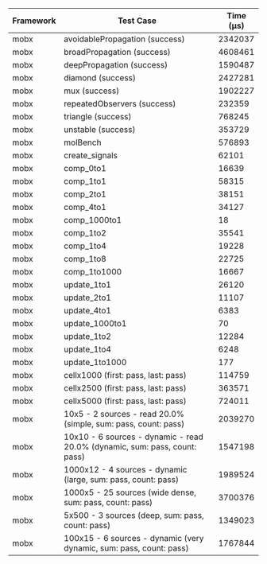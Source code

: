 | Framework | Test Case | Time (μs) |
| --- | --- | --- |
| mobx | avoidablePropagation (success) | 2342037 |
| mobx | broadPropagation (success) | 4608461 |
| mobx | deepPropagation (success) | 1590487 |
| mobx | diamond (success) | 2427281 |
| mobx | mux (success) | 1902227 |
| mobx | repeatedObservers (success) | 232359 |
| mobx | triangle (success) | 768245 |
| mobx | unstable (success) | 353729 |
| mobx | molBench | 576893 |
| mobx | create_signals | 62101 |
| mobx | comp_0to1 | 16639 |
| mobx | comp_1to1 | 58315 |
| mobx | comp_2to1 | 38151 |
| mobx | comp_4to1 | 34127 |
| mobx | comp_1000to1 | 18 |
| mobx | comp_1to2 | 35541 |
| mobx | comp_1to4 | 19228 |
| mobx | comp_1to8 | 22725 |
| mobx | comp_1to1000 | 16667 |
| mobx | update_1to1 | 26120 |
| mobx | update_2to1 | 11107 |
| mobx | update_4to1 | 6383 |
| mobx | update_1000to1 | 70 |
| mobx | update_1to2 | 12284 |
| mobx | update_1to4 | 6248 |
| mobx | update_1to1000 | 177 |
| mobx | cellx1000 (first: pass, last: pass) | 114759 |
| mobx | cellx2500 (first: pass, last: pass) | 363571 |
| mobx | cellx5000 (first: pass, last: pass) | 724011 |
| mobx | 10x5 - 2 sources - read 20.0% (simple, sum: pass, count: pass) | 2039270 |
| mobx | 10x10 - 6 sources - dynamic - read 20.0% (dynamic, sum: pass, count: pass) | 1547198 |
| mobx | 1000x12 - 4 sources - dynamic (large, sum: pass, count: pass) | 1989524 |
| mobx | 1000x5 - 25 sources (wide dense, sum: pass, count: pass) | 3700376 |
| mobx | 5x500 - 3 sources (deep, sum: pass, count: pass) | 1349023 |
| mobx | 100x15 - 6 sources - dynamic (very dynamic, sum: pass, count: pass) | 1767844 |
